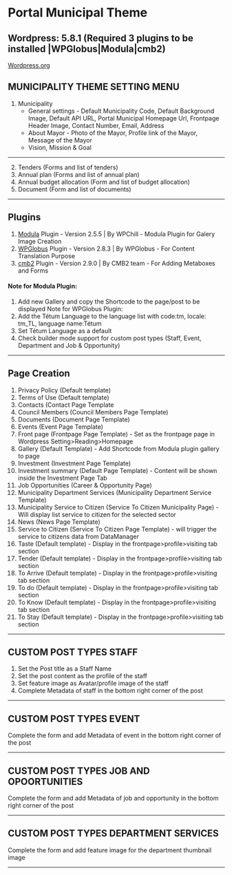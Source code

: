 # Portal Municipal Theme
## Wordpress: 5.8.1 (Required 3 plugins to be installed |WPGlobus|Modula|cmb2)

[Wordpress.org](https://wordpress.org/)

## MUNICIPALITY THEME SETTING MENU

01. Municipality
    - General settings - Default Municipality Code, Default Background Image, Default API URL, Portal Municipal Homepage Url, Frontpage Header Image, Contact Number, Email, Address
    - About Mayor - Photo of the Mayor, Profile link of the Mayor, Message of the Mayor
    - Vision, Mission & Goal
***********************

02. Tenders (Forms and list of tenders)
03. Annual plan (Forms and list of annual plan)
04. Annual budget allocation (Form and list of budget allocation)
05. Document (Form and list of documents)

***********************
## Plugins
01. [Modula](https://wordpress.org/plugins/modula-best-grid-gallery/) Plugin - Version 2.5.5 | By WPChill - Modula Plugin for Galery Image Creation
02. [WPGlobus](https://wordpress.org/plugins/wpglobus/) Plugin - Version 2.8.3 | By WPGlobus - For Content Translation Purpose
02. [cmb2](https://wordpress.org/plugins/cmb2/) Plugin - Version 2.9.0 | By CMB2 team  - For Adding Metaboxes and Forms 

#### Note for Modula Plugin:
1. Add new Gallery and copy the Shortcode to the page/post to be displayed
Note for WPGlobus Plugin:
1. Add the Tétum Language to the language list with code:tm, locale: tm_TL, language name:Tétum
2. Set Tétum Language as a default
3. Check builder mode support for custom post types (Staff, Event, Department and Job & Opportunity)
***********************
## Page Creation

01. Privacy Policy (Default template)
02. Terms of Use (Default template)
03. Contacts (Contact Page Template
04. Council Members (Council Members Page Template)
05. Documents (Document Page Template)
06. Events (Event Page Template)
07. Front page (Frontpage Page Template) - Set as the frontpage page in Wordpress Setting>Reading>Homepage
08. Gallery (Default Template) - Add Shortcode from Modula plugin gallery to page
09. Investment (Investment Page Template)
10. Investment summary (Default Page Template) - Content will be shown inside the Investment Page Tab
11. Job Opportunities (Career & Opportunity Page)
12. Municipality Department Services (Municipality Department Service Template)
13. Municipality Service to Citizen (Service To Citizen Municipality Page) - Will display list service to citizen for the selected sector
14. News (News Page Template) 
15. Service to Citizen (Service To Citizen Page Template) - will trigger the service to citizens data from DataManager
16. Taste (Default template) - Display in the frontpage>profile>visiting tab section
17. Tender (Default template) - Display in the frontpage>profile>visiting tab section
18. To Arrive (Default template) - Display in the frontpage>profile>visiting tab section
19. To do (Default template) - Display in the frontpage>profile>visiting tab section
20. To Know (Default template) - Display in the frontpage>profile>visiting tab section
21. To Stay (Default template) - Display in the frontpage>profile>visiting tab section

***********************
## CUSTOM POST TYPES STAFF
01. Set the Post title as a Staff Name
02. Set the post content as the profile of the staff
03. Set feature image as Avatar/profile image of the staff
04. Complete Metadata of staff in the bottom right corner of the post

***********************
## CUSTOM POST TYPES EVENT
Complete the form and add Metadata of event in the bottom right corner of the post


***********************
## CUSTOM POST TYPES JOB AND OPOORTUNITIES
Complete the form and add Metadata of job and opportunity in the bottom right corner of the post
***********************

## CUSTOM POST TYPES DEPARTMENT SERVICES
Complete the form and add feature image for the department thumbnail image

***********************
